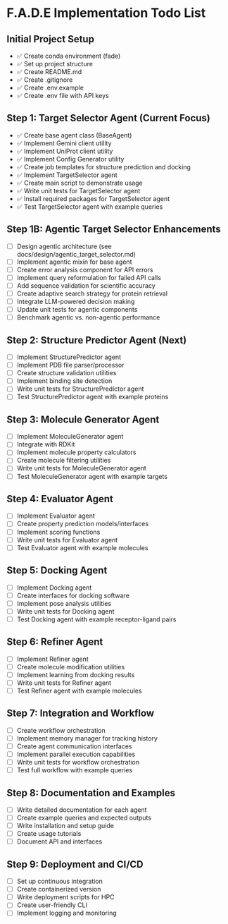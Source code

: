 # F.A.D.E Implementation Todo List

## Initial Project Setup
- ✅ Create conda environment (fade)
- ✅ Set up project structure
- ✅ Create README.md
- ✅ Create .gitignore
- ✅ Create .env.example
- ✅ Create .env file with API keys

## Step 1: Target Selector Agent (Current Focus)
- ✅ Create base agent class (BaseAgent)
- ✅ Implement Gemini client utility
- ✅ Implement UniProt client utility
- ✅ Implement Config Generator utility
- ✅ Create job templates for structure prediction and docking
- ✅ Implement TargetSelector agent
- ✅ Create main script to demonstrate usage
- ✅ Write unit tests for TargetSelector agent
- ✅ Install required packages for TargetSelector agent
- ✅ Test TargetSelector agent with example queries

## Step 1B: Agentic Target Selector Enhancements
- [ ] Design agentic architecture (see docs/design/agentic_target_selector.md)
- [ ] Implement agentic mixin for base agent
- [ ] Create error analysis component for API errors
- [ ] Implement query reformulation for failed API calls
- [ ] Add sequence validation for scientific accuracy
- [ ] Create adaptive search strategy for protein retrieval
- [ ] Integrate LLM-powered decision making
- [ ] Update unit tests for agentic components
- [ ] Benchmark agentic vs. non-agentic performance

## Step 2: Structure Predictor Agent (Next)
- [ ] Implement StructurePredictor agent
- [ ] Implement PDB file parser/processor
- [ ] Create structure validation utilities
- [ ] Implement binding site detection
- [ ] Write unit tests for StructurePredictor agent
- [ ] Test StructurePredictor agent with example proteins

## Step 3: Molecule Generator Agent
- [ ] Implement MoleculeGenerator agent
- [ ] Integrate with RDKit
- [ ] Implement molecule property calculators
- [ ] Create molecule filtering utilities
- [ ] Write unit tests for MoleculeGenerator agent
- [ ] Test MoleculeGenerator agent with example targets

## Step 4: Evaluator Agent
- [ ] Implement Evaluator agent
- [ ] Create property prediction models/interfaces
- [ ] Implement scoring functions
- [ ] Write unit tests for Evaluator agent
- [ ] Test Evaluator agent with example molecules

## Step 5: Docking Agent
- [ ] Implement Docking agent
- [ ] Create interfaces for docking software
- [ ] Implement pose analysis utilities
- [ ] Write unit tests for Docking agent
- [ ] Test Docking agent with example receptor-ligand pairs

## Step 6: Refiner Agent
- [ ] Implement Refiner agent
- [ ] Create molecule modification utilities
- [ ] Implement learning from docking results
- [ ] Write unit tests for Refiner agent
- [ ] Test Refiner agent with example molecules

## Step 7: Integration and Workflow
- [ ] Create workflow orchestration
- [ ] Implement memory manager for tracking history
- [ ] Create agent communication interfaces
- [ ] Implement parallel execution capabilities
- [ ] Write unit tests for workflow orchestration
- [ ] Test full workflow with example queries

## Step 8: Documentation and Examples
- [ ] Write detailed documentation for each agent
- [ ] Create example queries and expected outputs
- [ ] Write installation and setup guide
- [ ] Create usage tutorials
- [ ] Document API and interfaces

## Step 9: Deployment and CI/CD
- [ ] Set up continuous integration
- [ ] Create containerized version
- [ ] Write deployment scripts for HPC
- [ ] Create user-friendly CLI
- [ ] Implement logging and monitoring
